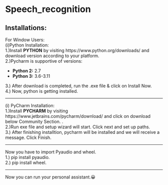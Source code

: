 # Speech_recognition
<h2>Installations:<br></h2>
For Window Users:<br>
(i)Python Installation:<br>
1.)Install <b>PYTHON</b> by visiting https://www.python.org/downloads/ and download version according to your platform.<br>
2.)Pycharm is supportive of versions:<br>
<ul>
  <li><b>Python 2:</b>  2.7</li>
  <li><b>Python 3:</b>  3.6-3.11</li>
  </ul>
3.) After download is completed, run the .exe file & click on Install Now.<br>
4.) Now, python is getting installed.
<hr>
(i) PyCharm Installation:<br>
1.)Install <b>PYCHARM</b> by visiting https://www.jetbrains.com/pycharm/download/ and click on download below Community Section. .<br>
2.)Run exe file and setup wizard will start. Click next and set up paths.<br>
3.) After finishing installtion, pycharm will be installed and we will receive a message. Click Finish.<br>
<hr>
Now you have to import Pyaudio and wheel.<br>
1.) pip install pyaudio.<br>
2.) pip install wheel.
<hr>
Now you can run your personal assistant.😀
